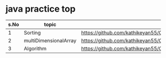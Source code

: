 # java practice top 
| s.No | topic | link |
|------|-------|------|
| 1    | Sorting| https://github.com/kathikeyan55/Codings/tree/master/java|
| 2    |multiDimensionalArray| https://github.com/kathikeyan55/Codings/tree/master/java/multiDimensionalArray |
| 3    | Algorithm| https://github.com/kathikeyan55/Codings/tree/master/algorithm |
